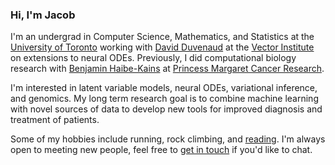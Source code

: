 ### Hi, I'm Jacob

I'm an undergrad in Computer Science, Mathematics, and Statistics at the [University of Toronto](https://www.utoronto.ca/) working with [David Duvenaud](https://www.cs.toronto.edu/~duvenaud/) at the [Vector Institute](https://vectorinstitute.ai/) on extensions to neural ODEs. Previously, I did computational biology research with [Benjamin Haibe-Kains](https://www.pmgenomics.ca/bhklab/) at [Princess Margaret Cancer Research](http://www.uhnresearch.ca/institutes/pm).

I'm interested in latent variable models, neural ODEs, variational inference, and genomics. My long term research goal is to combine machine learning with novel sources of data to develop new tools for improved diagnosis and treatment of patients.

Some of my hobbies include running, rock climbing, and [reading](https://jacobjinkelly.github.io/bookshelf/). I'm always open to meeting new people, feel free to [get in touch](mailto:jkelly@cs.toronto.edu) if you'd like to chat.
